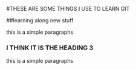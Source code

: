 #THESE ARE SOME THINGS I USE TO LEARN GIT

##learning along new stuff

this is a simple paragraphs

### I THINK IT IS THE HEADING 3

this is a simple paragraphs